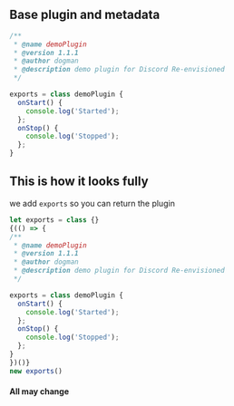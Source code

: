 ## Base plugin and metadata
```js 
/**
 * @name demoPlugin
 * @version 1.1.1
 * @author dogman
 * @description demo plugin for Discord Re-envisioned
 */

exports = class demoPlugin {
  onStart() {
    console.log('Started');
  };
  onStop() {
    console.log('Stopped');
  };
}
```
## This is how it looks fully
we add `exports` so you can return the plugin 
```js
let exports = class {}
{(() => {
/**
 * @name demoPlugin
 * @version 1.1.1
 * @author dogman
 * @description demo plugin for Discord Re-envisioned
 */

exports = class demoPlugin {
  onStart() {
    console.log('Started');
  };
  onStop() {
    console.log('Stopped');
  };
}
})()}
new exports()
```

#### All may change